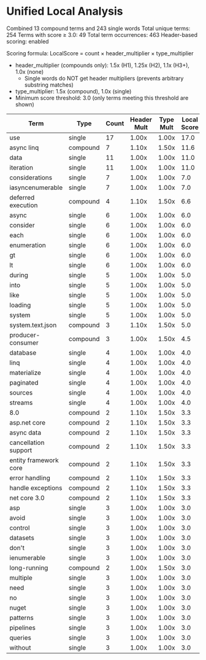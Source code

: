 # Unified Local Analysis

Combined 13 compound terms and 243 single words
Total unique terms: 254
Terms with score ≥ 3.0: 49
Total term occurrences: 463
Header-based scoring: enabled

Scoring formula: LocalScore = count × header_multiplier × type_multiplier
- header_multiplier (compounds only): 1.5x (H1), 1.25x (H2), 1.1x (H3+), 1.0x (none)
  - Single words do NOT get header multipliers (prevents arbitrary substring matches)
- type_multiplier: 1.5x (compound), 1.0x (single)
- Minimum score threshold: 3.0 (only terms meeting this threshold are shown)

| Term | Type | Count | Header Mult | Type Mult | Local Score |
|------|------|-------|-------------|-----------|-------------|
| use | single | 17 | 1.00x | 1.00x | 17.0 |
| async linq | compound | 7 | 1.10x | 1.50x | 11.6 |
| data | single | 11 | 1.00x | 1.00x | 11.0 |
| iteration | single | 11 | 1.00x | 1.00x | 11.0 |
| considerations | single | 7 | 1.00x | 1.00x | 7.0 |
| iasyncenumerable | single | 7 | 1.00x | 1.00x | 7.0 |
| deferred execution | compound | 4 | 1.10x | 1.50x | 6.6 |
| async | single | 6 | 1.00x | 1.00x | 6.0 |
| consider | single | 6 | 1.00x | 1.00x | 6.0 |
| each | single | 6 | 1.00x | 1.00x | 6.0 |
| enumeration | single | 6 | 1.00x | 1.00x | 6.0 |
| gt | single | 6 | 1.00x | 1.00x | 6.0 |
| lt | single | 6 | 1.00x | 1.00x | 6.0 |
| during | single | 5 | 1.00x | 1.00x | 5.0 |
| into | single | 5 | 1.00x | 1.00x | 5.0 |
| like | single | 5 | 1.00x | 1.00x | 5.0 |
| loading | single | 5 | 1.00x | 1.00x | 5.0 |
| system | single | 5 | 1.00x | 1.00x | 5.0 |
| system.text.json | compound | 3 | 1.10x | 1.50x | 5.0 |
| producer-consumer | compound | 3 | 1.00x | 1.50x | 4.5 |
| database | single | 4 | 1.00x | 1.00x | 4.0 |
| linq | single | 4 | 1.00x | 1.00x | 4.0 |
| materialize | single | 4 | 1.00x | 1.00x | 4.0 |
| paginated | single | 4 | 1.00x | 1.00x | 4.0 |
| sources | single | 4 | 1.00x | 1.00x | 4.0 |
| streams | single | 4 | 1.00x | 1.00x | 4.0 |
| 8.0 | compound | 2 | 1.10x | 1.50x | 3.3 |
| asp.net core | compound | 2 | 1.10x | 1.50x | 3.3 |
| async data | compound | 2 | 1.10x | 1.50x | 3.3 |
| cancellation support | compound | 2 | 1.10x | 1.50x | 3.3 |
| entity framework core | compound | 2 | 1.10x | 1.50x | 3.3 |
| error handling | compound | 2 | 1.10x | 1.50x | 3.3 |
| handle exceptions | compound | 2 | 1.10x | 1.50x | 3.3 |
| net core 3.0 | compound | 2 | 1.10x | 1.50x | 3.3 |
| asp | single | 3 | 1.00x | 1.00x | 3.0 |
| avoid | single | 3 | 1.00x | 1.00x | 3.0 |
| control | single | 3 | 1.00x | 1.00x | 3.0 |
| datasets | single | 3 | 1.00x | 1.00x | 3.0 |
| don't | single | 3 | 1.00x | 1.00x | 3.0 |
| ienumerable | single | 3 | 1.00x | 1.00x | 3.0 |
| long-running | compound | 2 | 1.00x | 1.50x | 3.0 |
| multiple | single | 3 | 1.00x | 1.00x | 3.0 |
| need | single | 3 | 1.00x | 1.00x | 3.0 |
| no | single | 3 | 1.00x | 1.00x | 3.0 |
| nuget | single | 3 | 1.00x | 1.00x | 3.0 |
| patterns | single | 3 | 1.00x | 1.00x | 3.0 |
| pipelines | single | 3 | 1.00x | 1.00x | 3.0 |
| queries | single | 3 | 1.00x | 1.00x | 3.0 |
| without | single | 3 | 1.00x | 1.00x | 3.0 |
